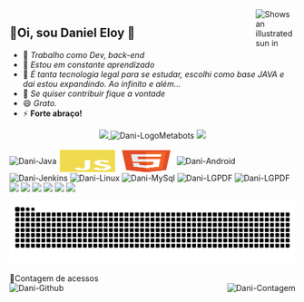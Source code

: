 <!-- Este conteúdo não aparecerá no Markdown (linguagem de marcação) renderizado -->
<picture>
  <source media="(prefers-color-scheme: dark)" srcset="https://user-images.githubusercontent.com/25423296/163456776-7f95b81a-f1ed-45f7-b7ab-8fa810d529fa.png">
  <source media="(prefers-color-scheme: light)" srcset="https://user-images.githubusercontent.com/25423296/163456779-a8556205-d0a5-45e2-ac17-42d089e3c3f8.png">
  <img align="right" alt="Shows an illustrated sun in light mode and a moon with stars in dark mode." height="70" width="70" src="https://user-images.githubusercontent.com/25423296/163456779-a8556205-d0a5-45e2-ac17-42d089e3c3f8.png">
</picture>

<h2>🚀Oi, sou Daniel Eloy 👋</h2>

- 🔭 *Trabalho como Dev, back-end*
- 🌱 *Estou em constante aprendizado*
- 🤔 *É tanta tecnologia legal para se estudar, escolhi como base JAVA e dai estou expandindo. Ao infinito e além...*
- 💬 *Se quiser contribuir fique a vontade*
- 😄 *Grato.*
- ⚡ **Forte abraço!**

<div align="center">
  <a href="https://github.com/DanielEloy"><img height="170em" src="https://github-readme-stats.vercel.app/api?username=DanielEloy&theme=transparent&show_icons=true&include_all_commits=true&count_private=true&locale=en">
  </a>
  <img  alt="Dani-LogoMetabots" height="70" width="70" src="https://4.bp.blogspot.com/-OWkJoiab5kk/UYLxLOe8xWI/AAAAAAAAB1A/fcn2ri4Ff_E/s1600/IkkiMetabee6.gif" />
  <img height="110em" src="https://github-readme-stats.vercel.app/api/top-langs/?username=DanielEloy&theme=transparent&layout=compact&langs_count=7">
    <!--Bloco com as badges de linguagem que conheço  -->
</div>
<div><br>
   
  <img align="center" alt="Dani-Java" height="90" width="150" src="https://cdn.jsdelivr.net/gh/devicons/devicon/icons/java/java-original-wordmark.svg">
  <img align="center" alt="Dani-Js" height="40" width="100" src="https://raw.githubusercontent.com/devicons/devicon/master/icons/javascript/javascript-plain.svg">
  <img align="center" alt="Dani-HTML" height="40" width="100" src="https://raw.githubusercontent.com/devicons/devicon/master/icons/html5/html5-original.svg">
  <!--img align="center" alt="Dani-CSS" height="40" width="100" src="https://raw.githubusercontent.com/devicons/devicon/master/icons/css3/css3-original.svg"-->
  <!--img align="center" alt="Dani-Python" height="40" width="100" src="https://raw.githubusercontent.com/devicons/devicon/master/icons/python/python-original.svg"-->
  <img align="center" alt="Dani-Android" height="40" width="100" src="https://cdn.jsdelivr.net/gh/devicons/devicon/icons/android/android-original-wordmark.svg">
  <img align="center" alt="Dani-Jenkins" height="40" width="100" src="https://cdn.jsdelivr.net/gh/devicons/devicon/icons/jenkins/jenkins-original.svg">
  <img align="center" alt="Dani-Linux" height="40" width="100" src="https://cdn.jsdelivr.net/gh/devicons/devicon/icons/linux/linux-original.svg">
  <img align="center" alt="Dani-MySql" height="40" width="100" src="https://cdn.jsdelivr.net/gh/devicons/devicon/icons/mysql/mysql-original-wordmark.svg">
  <!--img align="center" alt="Dani-Git" height="40" width="100" src="https://cdn.jsdelivr.net/gh/devicons/devicon/icons/git/git-original-wordmark.svg"-->
  <!--img align="center" alt="Dani-NodeJs" height="40" width="100" src="https://cdn.jsdelivr.net/gh/devicons/devicon/icons/nodejs/nodejs-original-wordmark.svg"-->
  <img align="center" alt="Dani-LGPDF" height="100" width="100" src="https://learn.microsoft.com/pt-br/training/achievements/apps-and-infra-migration-modernization.svg">
  <img align="center" alt="Dani-LGPDF" height="120" width="120" src="https://images.credly.com/images/9b597652-5359-4187-86dc-9eee5d779741/Fundamentos-Na-Lei-Geral-De-Prote%C3%A7%C3%A3o-De-Dados---LGPDF.png">
    
</div>
    
<div> 
  <a href="https://www.linkedin.com/in/daniel-eloy-6820661a5" target="_blank"><img src="https://img.shields.io/badge/-LinkedIn-%230077B5?style=for-the-badge&logo=linkedin&logoColor=white" target="_blank"></a>
   <a href="https://wa.me/5511991879192?text=Oi,%20vim%20atrav%C3%A9s%20do%20seu%20link" target="_blank"><img src="https://img.shields.io/badge/WhatsApp-25D366?style=for-the-badge&logo=whatsapp&logoColor=white"></a>
  <a href="https://www.youtube.com/channel/UCek4BMeQ1ATnKrQiMywZBAw" target="_blank"><img src="https://img.shields.io/badge/YouTube-FF0000?style=for-the-badge&logo=youtube&logoColor=white" target="_blank"></a>
 	<a href="https://www.twitch.tv/danieleloy1987" target="_blank"><img src="https://img.shields.io/badge/Twitch-9146FF?style=for-the-badge&logo=twitch&logoColor=white" target="_blank"></a>
 <a href="https://discord.gg/DrV8cJFA" target="_blank"><img src="https://img.shields.io/badge/Discord-7289DA?style=for-the-badge&logo=discord&logoColor=white" target="_blank"></a> 
  <a href = "mailto:dans_eloy@hotmail.com"><img src="https://img.shields.io/badge/Microsoft_Outlook-0078D4?style=for-the-badge&logo=microsoft-outlook&logoColor=white" target="_blank"></a> 
 
  ![Snake animation](https://github.com/DanielEloy/DanielEloy/blob/output/github-contribution-grid-snake.svg)
 </div> 
                                                                                                      🚀Contagem de acessos
<div>
    <img align="right" alt="Dani-Contagem" src="https://profile-counter.glitch.me/DanielEloy/count.svg" /></a>
    <img align="left" alt="Dani-Github" src="https://img.shields.io/badge/GitHub-100000?style=for-the-badge&logo=github&logoColor=white">
</div>


<!-- Links úteis

Guia de markdown - https://www.youtube.com/redirect?event=video_description&redir_token=QUFFLUhqbDdzRGUyX2R2S0c5VTFZSmpSUTlNcGZ0YTZTUXxBQ3Jtc0ttNG1kR0Rwb3lHMWtha054Z2JQYnM3WFNTUUp3UVdfNTAxblF6bUU5aGtTZkFsRHl0NXk5cUFlMXcybTY0Z0xTVEpRellPOTJWb2haZmxXdlQya2pCMjEtQ0NtWDFxMmhTTlozM1FDSDdTcjNSTkxTOA&q=https%3A%2F%2Fdocs.pipz.com%2Fcentral-de-ajuda%2Flearning-center%2Fguia-basico-de-markdown%23open&v=TsaLQAetPLU

Site de emojis - https://emojipedia.org/search/?q=bag

Repositório do Github Stats - https://www.youtube.com/redirect?event=video_description&redir_token=QUFFLUhqbXBHRENmcUFHQThBYklJUnlzQ25QaFdLdEgyd3xBQ3Jtc0tuOGdPdFhSa3AzSXlrdUQ5cjk4MFQ4dlNpZUsyblN5V3RlaW1RTm5JWHF4MXVsOWlLazJHelE5UDRUZEktZ2FsaWpaSlgzeWxxNTlwOUVDNjVvMEFNZFlPU2hkUWNaeXRQRU1VS0JGczlNTkY2S1RqMA&q=https%3A%2F%2Fgithub.com%2Fanuraghazra%2Fgithub-readme-stats&v=TsaLQAetPLU

Site de Badges 1 - https://www.youtube.com/redirect?event=video_description&redir_token=QUFFLUhqbXVyX2JHQkVQRjZYWXZiY2JOU1JzNFJLbHJSQXxBQ3Jtc0tuX3hhMGxUM001TU16Rm1UWlpjek43T2NoLVZoeG03RlBSV2xVc1FibVBpbGVESnNZYU93bG1SWXBTdGNEZnRGOE9qX19YYV8yTjNRVXRUWTRDR2Y4VUVqbDJWSERUZTVwVTR4d0F3Y3ZTRV9RaGV6RQ&q=https%3A%2F%2Fdev.to%2Fenvoy_%2F150-badges-for-github-pnk&v=TsaLQAetPLU

Fazedor de gifs - https://picrew.me/image_maker/338224 -->
